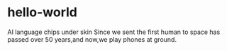 # hello-world
AI language chips under skin
Since we sent the first human to space has passed over 50 years,and now,we play phones at ground.
